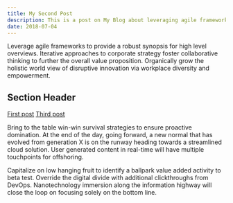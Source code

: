 ```yaml
---
title: My Second Post
description: This is a post on My Blog about leveraging agile frameworks.
date: 2018-07-04
---
```


Leverage agile frameworks to provide a robust synopsis for high level overviews. Iterative approaches to corporate
strategy foster collaborative thinking to further the overall value proposition. Organically grow the holistic world
view of disruptive innovation via workplace diversity and empowerment.

## Section Header

<a href="{{ '/posts/my-first-post/' | url }}">First post</a>
<a href="{{ '/posts/my-third-post/' | url }}">Third post</a>

Bring to the table win-win survival strategies to ensure proactive domination. At the end of the day, going forward, a
new normal that has evolved from generation X is on the runway heading towards a streamlined cloud solution. User
generated content in real-time will have multiple touchpoints for offshoring.

Capitalize on low hanging fruit to identify a ballpark value added activity to beta test. Override the digital divide
with additional clickthroughs from DevOps. Nanotechnology immersion along the information highway will close the loop on
focusing solely on the bottom line.
